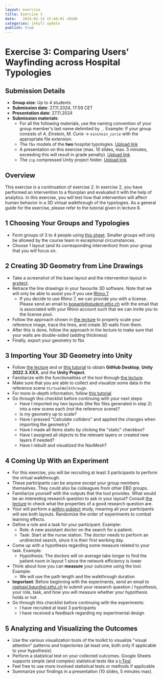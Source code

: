 ```yaml
---
layout: exercise
title: Exercise 3
date:   2024-02-14 15:48:01 +0100
categories: jekyll update
publish: true
---
```


# Exercise 3: Comparing Users’ Wayfinding across Hospital Typologies

## Submission Details 
- **Group size**: Up to 4 students
- **Submission date**: 27.11.2024, 17:59 CET
- **Presentation date**: 27.11.2024
- **Submission materials**:
  - For all the following materials, use the naming convention of your group member's last name delimited by `_`. Example: If your group consists of _A. Einstein_, _M. Curie_ → `einstein_curie` with the appropriate file extension.
  - The `fbx` models of the **two** hospital typologies. [Upload link](https://polybox.ethz.ch/index.php/s/s8njKELCd8qdEMC)
  - A presentation on this exercise (max. 10 slides, max. 5 minutes, exceeding this will result in grade penalty). [Upload link](https://polybox.ethz.ch/index.php/s/xpkGTZnJRRnANe2)
  - The `zip` compressed Unity project folder. [Upload link](https://polybox.ethz.ch/index.php/s/Ak4kazIVtngM8Jc)

## Overview

This exercise is a continuation of exercise 2.
In exercise 2, you have performed an intervention to a floorplan and evaluated it with the help of analytics.
In this exercise, you will test how that intervention will affect human behavior in a 3D virtual walkthrough of the typologies.
As a general guide for the exercise, please refer to the tutorial given in lecture 8.

## 1 Choosing Your Groups and Typologies
- Form groups of 3 to 4 people using [this sheet](https://docs.google.com/spreadsheets/d/1zr8fpB73u7Xav52ACkJfbUrC0qmHQpRzlGYIsKvUeiU/edit?usp=sharing). Smaller groups will only be allowed by the course team in exceptional circumstances.
- Choose 1 layout (and its corresponding intervention) from your group that you will focus on.


## 2 Creating 3D Geometry from Line Drawings
- Take a screenshot of the base layout and the intervention layout in [arxitect](https://arxitect.ivia.ch/home).
- Retrace the line drawings in your favourite 3D software. Note that we will only be able to assist you if you use [Rhino 7](https://www.rhino3d.com/download/archive/rhino/7/latest/)
  - If you decide to use Rhino 7, we can provide you with a license. Please send an email to [bopanb@student.ethz.ch](bopanb@student.ethz.ch) with the email that is associated with your Rhino account such that we can invite you to the license pool.
- Follow the approach shown in [the lecture](https://ethz.zoom.us/rec/share/HYDx-BdTlpGVI22vkQlLpduRA_Pof-JPmg7bz_Fu4Au8xlzTCISdEmCG_Zvru1hY.uUD1DtbZ3ugkVtMZ) to properly scale your reference image, trace the lines, and create 3D walls from them.
- After this is done, follow the approach in the lecture to make sure that your walls are double-sided (adding thickness)
- Finally, export your geometry to fbx

## 3 Importing Your 3D Geometry into Unity
- Follow [the lecture](https://ethz.zoom.us/rec/share/HYDx-BdTlpGVI22vkQlLpduRA_Pof-JPmg7bz_Fu4Au8xlzTCISdEmCG_Zvru1hY.uUD1DtbZ3ugkVtMZ) and or [this tutorial](https://github.com/rabaur/EBD-Toolkit/tree/main) to obtain **GitHub Desktop**, **Unity 2022.3.XXX**, and the **Unity Project**.
- Familiarize with the functionalities of the tool through [the lecture](https://ethz.zoom.us/rec/share/HYDx-BdTlpGVI22vkQlLpduRA_Pof-JPmg7bz_Fu4Au8xlzTCISdEmCG_Zvru1hY.uUD1DtbZ3ugkVtMZ).
- Make sure that you are able to collect and visualize some data in the reference scene `VirtualWalkthrough`.
- For more in-depth information, follow [this tutorial](https://github.com/rabaur/EBD-Toolkit/blob/main/docs/virtual_walkthrough.md)
- Go through this checklist before continuing with your next steps:
  - Have I imported my two layouts (the fbx files generated in step 2) into a new scene each (not the reference scene)?
  - Is my geometry up to scale?
  - Have I pressed "Calculate colliders" and applied the changes when importing the geometry?
  - Have I made all items static by clicking the "static" checkbox?
  - Have I assigned all objects to the relevant layers or created new layers if needed?
  - Have I rebuilt and visualized the NavMesh?

## 4 Coming Up With an Experiment
- For this exercise, you will be recruiting at least 3 participants to perform the virtual walkthrough.
- These participants can be anyone except your group members themselves. They could also be colleagues from other EBD groups.
- Familiarize yourself with the outputs that the tool provides. What would be an interesting research question to ask in your layout? Consult [the lecture](https://ethz.zoom.us/rec/share/HYDx-BdTlpGVI22vkQlLpduRA_Pof-JPmg7bz_Fu4Au8xlzTCISdEmCG_Zvru1hY.uUD1DtbZ3ugkVtMZ) to check what the properties of a good research question are.
- Your will perform a [within-subject](https://www.scribbr.com/methodology/within-subjects-design/) study, meaning all your participants will see both layouts. Randomize the order of experiments to combat learning effects.
- Define a role and a task for your participant. Example:
  - Role: A new assistant doctor on the search for a patient.
  - Task: Start at the nurse station. The doctor needs to perform an undirected search, since it is their first working day.
- Come up with a hypothesis regarding some measure related to your task. Example:
  - Hypothesis: The doctors will on average take longer to find the patient room in layout 1 since the network efficiency is lower
- Think about how you can **measure** your outcome using the tool. Example:
  - We will use the path length and the walkthrough duration
- **Important**: Before beginning with the experiments, send an email to *raphael.baur@ai.ethz.ch* to submit your research question / hypothesis, your role, task, and how you will measure whether your hypothesis holds or not
- Go through this checklist before continuing with the experiments:
  - I have recruited at least 3 participants
  - I have received a feedback regarding my experimental design

## 5 Analyzing and Visualizing the Outcomes
- Use the various visualization tools of the toolkit to visualize "visual attention" patterns and trajectories (at least one, both only if applicable to your hypothesis)
- Perform a statistical test on your collected outcomes. Google Sheets supports simple (and complex) statistical tests like a [t-Test](https://support.google.com/docs/answer/6055837?hl=en)
- Feel free to use more involved statistical tests or methods if applicable
- Summarize your findings in a presentation (10 slides, 5 minutes max).